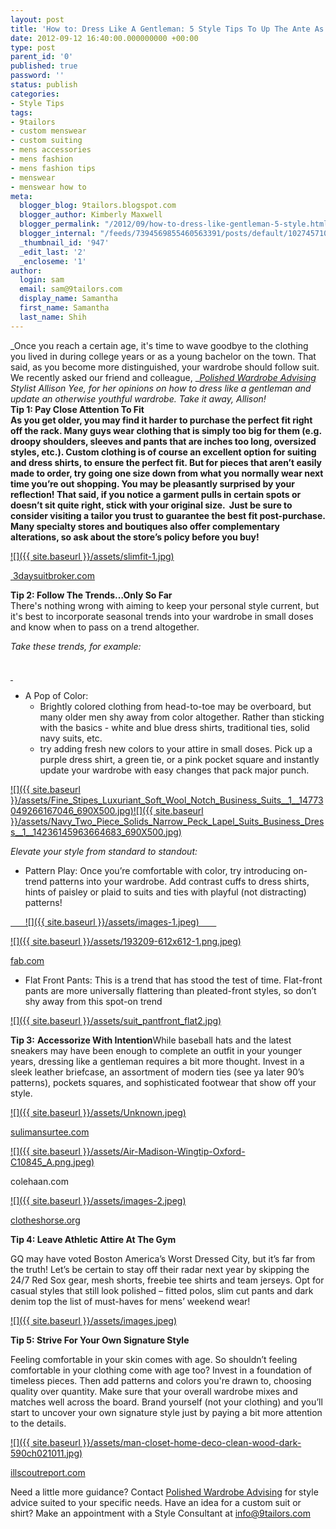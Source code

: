 ```yaml
---
layout: post
title: 'How to: Dress Like A Gentleman: 5 Style Tips To Up The Ante As You Age'
date: 2012-09-12 16:40:00.000000000 +00:00
type: post
parent_id: '0'
published: true
password: ''
status: publish
categories:
- Style Tips
tags:
- 9tailors
- custom menswear
- custom suiting
- mens accessories
- mens fashion
- mens fashion tips
- menswear
- menswear how to
meta:
  blogger_blog: 9tailors.blogspot.com
  blogger_author: Kimberly Maxwell
  blogger_permalink: "/2012/09/how-to-dress-like-gentleman-5-style.html"
  blogger_internal: "/feeds/7394569855460563391/posts/default/1027457108897982506"
  _thumbnail_id: '947'
  _edit_last: '2'
  _encloseme: '1'
author:
  login: sam
  email: sam@9tailors.com
  display_name: Samantha
  first_name: Samantha
  last_name: Shih
---
```

_Once you reach a certain age, it's time to wave goodbye to the clothing you lived in during college years or as a young bachelor on the town. That said, as you become more distinguished, your wardrobe should follow suit. We recently asked our friend and colleague, _[_Polished Wardrobe Advising_](http://polishedadvising.com/) _Stylist Allison Yee, for her opinions on how to dress like a gentleman and update an otherwise youthful wardrobe. Take it away, Allison!_  
********Tip 1: Pay Close Attention To Fit********  
****As you get older, you may find it harder to purchase the perfect fit right off the rack. Many guys wear clothing that is simply too big for them (e.g. droopy shoulders, sleeves and pants that are inches too long, oversized styles, etc.). Custom clothing is of course an excellent option for suiting and dress shirts, to ensure the perfect fit. But for pieces that aren’t easily made to order, try going one size down from what you normally wear next time you’re out shopping. You may be pleasantly surprised by your reflection! That said, if you notice a garment pulls in certain spots or doesn’t sit quite right, stick with your original size.  Just be sure to consider visiting a tailor you trust to guarantee the best fit post-purchase. Many specialty stores and boutiques also offer complementary alterations, so ask about the store’s policy before you buy!****  

[![]({{ site.baseurl }}/assets/slimfit-1.jpg)](http://3.bp.blogspot.com/-rDvycm4HS_c/UFCtx8QIZhI/AAAAAAAAA3A/5nXoSMpNu3Y/s1600/slimfit-1.jpg)

[ 3daysuitbroker.com](http://3daysuitbroker.com/)

****Tip 2: Follow The Trends…Only So Far****  
There's nothing wrong with aiming to keep your personal style current, but it's best to incorporate seasonal trends into your wardrobe in small doses and know when to pass on a trend altogether.

  
_Take these trends, for example:_

[  
](http://4.bp.blogspot.com/-umrDm7kGuLI/UFCuw2BkUZI/AAAAAAAAA3I/xzVMSU4sX8g/s1600/Navy_Two_Piece_Solids_Narrow_Peck_Lapel_Suits_Business_Dress__1__14236145963664683_690X500.jpg)[ ](http://4.bp.blogspot.com/-umrDm7kGuLI/UFCuw2BkUZI/AAAAAAAAA3I/xzVMSU4sX8g/s1600/Navy_Two_Piece_Solids_Narrow_Peck_Lapel_Suits_Business_Dress__1__14236145963664683_690X500.jpg)

*   A Pop of Color: 
    *   Brightly colored clothing from head-to-toe may be overboard, but many older men shy away from color altogether. Rather than sticking with the basics - white and blue dress shirts, traditional ties, solid navy suits, etc. 
    *   try adding fresh new colors to your attire in small doses. Pick up a purple dress shirt, a green tie, or a pink pocket square and instantly update your wardrobe with easy changes that pack major punch.

[![]({{ site.baseurl }}/assets/Fine_Stipes_Luxuriant_Soft_Wool_Notch_Business_Suits__1__14773049266167046_690X500.jpg)](http://3.bp.blogspot.com/-S8nUAUFsimw/UFCuy1i24RI/AAAAAAAAA3Q/9ROmAl5omvw/s1600/Fine_Stipes_Luxuriant_Soft_Wool_Notch_Business_Suits__1__14773049266167046_690X500.jpg)[![]({{ site.baseurl }}/assets/Navy_Two_Piece_Solids_Narrow_Peck_Lapel_Suits_Business_Dress__1__14236145963664683_690X500.jpg)](http://4.bp.blogspot.com/-umrDm7kGuLI/UFCuw2BkUZI/AAAAAAAAA3I/xzVMSU4sX8g/s1600/Navy_Two_Piece_Solids_Narrow_Peck_Lapel_Suits_Business_Dress__1__14236145963664683_690X500.jpg)

_Elevate your style from standard to standout:_  
  

*   Pattern Play: Once you’re comfortable with color, try introducing on-trend patterns into your wardrobe. Add contrast cuffs to dress shirts, hints of paisley or plaid to suits and ties with playful (not distracting) patterns!

[      ![]({{ site.baseurl }}/assets/images-1.jpeg)       ](http://4.bp.blogspot.com/-XrczCrc5B9M/UFCxjBaI-OI/AAAAAAAAA3w/JBpYC06_pzY/s1600/images-1.jpeg)

  

[![]({{ site.baseurl }}/assets/193209-612x612-1.png.jpeg)](http://1.bp.blogspot.com/-eAndsFefJAE/UFCyRkJn69I/AAAAAAAAA34/FT_MmUyjZq8/s1600/193209-612x612-1.png.jpeg)

[fab.com](http://fab.com/)

*   Flat Front Pants: This is a trend that has stood the test of time. Flat-front pants are more universally flattering than pleated-front styles, so don’t shy away from this spot-on trend

[![]({{ site.baseurl }}/assets/suit_pantfront_flat2.jpg)](http://1.bp.blogspot.com/-aXJvgC0V1uY/UFCy02e0KHI/AAAAAAAAA4A/RJo_DRuvneE/s1600/suit_pantfront_flat2.jpg)

**Tip 3:** **Accessorize With Intention**While baseball hats and the latest sneakers may have been enough to complete an outfit in your younger years, dressing like a gentleman requires a bit more thought. Invest in a sleek leather briefcase, an assortment of modern ties (see ya later 90’s patterns), pockets squares, and sophisticated footwear that show off your style.

[![]({{ site.baseurl }}/assets/Unknown.jpeg)](http://1.bp.blogspot.com/-sYzWJCCWbm8/UFCzIs0ucnI/AAAAAAAAA4I/YDM5uQxdyJg/s1600/Unknown.jpeg)

[sulimansurtee.com](http://sulimansurtee.com/)

[![]({{ site.baseurl }}/assets/Air-Madison-Wingtip-Oxford-C10845_A.png.jpeg)](http://1.bp.blogspot.com/-zf61hzP_x1k/UFC1ERNf5vI/AAAAAAAAA4g/a3TPom1lRXM/s1600/Air-Madison-Wingtip-Oxford-C10845_A.png.jpeg)

colehaan.com

[![]({{ site.baseurl }}/assets/images-2.jpeg)](http://3.bp.blogspot.com/-1_GUHzhw2Ss/UFCz4-gldbI/AAAAAAAAA4Y/dF9zee1fDyo/s1600/images-2.jpeg)

[clotheshorse.org](http://clotheshorse.org/)

  
****Tip 4:** **Leave Athletic Attire At The Gym****

GQ may have voted Boston America’s Worst Dressed City, but it’s far from the truth! Let’s be certain to stay off their radar next year by skipping the 24/7 Red Sox gear, mesh shorts, freebie tee shirts and team jerseys. Opt for casual styles that still look polished – fitted polos, slim cut pants and dark denim top the list of must-haves for mens’ weekend wear!

[![]({{ site.baseurl }}/assets/images.jpeg)](http://1.bp.blogspot.com/-za4JwDmLLiY/UFC3Q0mwq8I/AAAAAAAAA4o/o-b2V_jhm-0/s1600/images.jpeg)

  

**Tip 5: Strive For Your Own Signature Style**

Feeling comfortable in your skin comes with age. So shouldn’t feeling comfortable in your clothing come with age too? Invest in a foundation of timeless pieces. Then add patterns and colors you're drawn to, choosing quality over quantity. Make sure that your overall wardrobe mixes and matches well across the board. Brand yourself (not your clothing) and you’ll start to uncover your own signature style just by paying a bit more attention to the details.

  

[![]({{ site.baseurl }}/assets/man-closet-home-deco-clean-wood-dark-590ch021011.jpg)](http://3.bp.blogspot.com/-JQ7RteJUgYI/UFC4CTtCR2I/AAAAAAAAA4w/S4yvSRZ2xVo/s1600/man-closet-home-deco-clean-wood-dark-590ch021011.jpg)

[illscoutreport.com](http://illscoutreport.com/)

Need a little more guidance? Contact [Polished Wardrobe Advising](http://polishedadvising.com/) for style advice suited to your specific needs. Have an idea for a custom suit or shirt? Make an appointment with a Style Consultant at [info@9tailors.com](mailto:info@9tailors.com)
